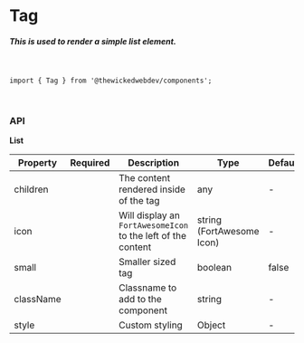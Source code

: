 # Tag
##### This is used to render a simple list element.
<br/>

```
import { Tag } from '@thewickedwebdev/components';
```
<br/>

### API

**List**

<table>
  <thead>
    <tr>
      <th>Property</th>
      <th>Required</th>
      <th>Description</th>
      <th>Type</th>
      <th>Default</th>
    </tr>
  </thead>

  <tbody>
    <tr>
      <td>children</td>
      <td></td>
      <td>The content rendered inside of the tag</td>
      <td>any</td>
      <td>-</td>
    </tr>
    <tr>
      <td>icon</td>
      <td></td>
      <td>Will display an <code>FortAwesomeIcon</code> to the left of the content</td>
      <td>string (FortAwesome Icon)</td>
      <td>-</td>
    </tr>
    <tr>
      <td>small</td>
      <td></td>
      <td>Smaller sized tag</td>
      <td>boolean</td>
      <td>false</td>
    </tr>
    <tr>
      <td>className</td>
      <td></td>
      <td>Classname to add to the component</td>
      <td>string</td>
      <td>-</td>
    </tr>
    <tr>
      <td>style</td>
      <td></td>
      <td>Custom styling</td>
      <td>Object</td>
      <td>-</td>
    </tr>
  </tbody>
</table>
